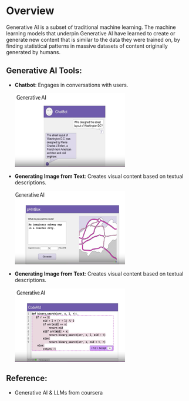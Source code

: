 # Overview

Generative AI is a subset of traditional machine learning. The machine learning models that underpin Generative AI have learned to create or generate new content that is similar to the data they were trained on, by finding statistical patterns in massive datasets of content originally generated by humans.


## Generative AI Tools:
- **Chatbot**: Engages in conversations with users.
  
  <img src="chatbot.png" alt="chatbot" width="300" height="200"/>
- **Generating Image from Text**: Creates visual content based on textual descriptions.
  
  <img src="gen_image_from_text.png" alt="gen_image_from_tex" width="300" height="200"/>
- **Generating Image from Text**: Creates visual content based on textual descriptions.
  
   <img src="plugin_code.png" alt="plugin_code" width="300" height="200"/>

## Reference:
- Generative AI & LLMs from coursera

